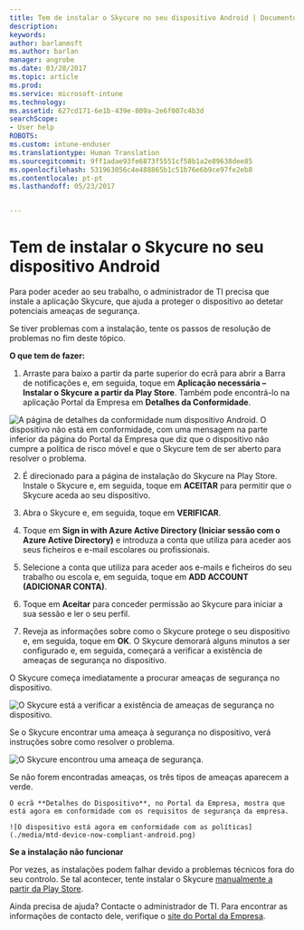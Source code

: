 ```yaml
---
title: Tem de instalar o Skycure no seu dispositivo Android | Documentos da Microsoft
description: 
keywords: 
author: barlanmsft
ms.author: barlan
manager: angrobe
ms.date: 03/28/2017
ms.topic: article
ms.prod: 
ms.service: microsoft-intune
ms.technology: 
ms.assetid: 627cd171-6e1b-439e-809a-2e6f007c4b3d
searchScope:
- User help
ROBOTS: 
ms.custom: intune-enduser
ms.translationtype: Human Translation
ms.sourcegitcommit: 9ff1adae93fe6873f5551cf58b1a2e89638dee85
ms.openlocfilehash: 531963056c4e488865b1c51b76e6b9ce97fe2eb8
ms.contentlocale: pt-pt
ms.lasthandoff: 05/23/2017


---
```


# <a name="you-need-to-install-skycure-on-your-android-device"></a>Tem de instalar o Skycure no seu dispositivo Android

Para poder aceder ao seu trabalho, o administrador de TI precisa que instale a aplicação Skycure, que ajuda a proteger o dispositivo ao detetar potenciais ameaças de segurança.

Se tiver problemas com a instalação, tente os passos de resolução de problemas no fim deste tópico.

**O que tem de fazer:**

1. Arraste para baixo a partir da parte superior do ecrã para abrir a Barra de notificações e, em seguida, toque em **Aplicação necessária – Instalar o Skycure a partir da Play Store**. Também pode encontrá-lo na aplicação Portal da Empresa em __Detalhes da Conformidade__.

  ![A página de detalhes da conformidade num dispositivo Android. O dispositivo não está em conformidade, com uma mensagem na parte inferior da página do Portal da Empresa que diz que o dispositivo não cumpre a política de risco móvel e que o Skycure tem de ser aberto para resolver o problema.](./media/skycure-resolves-compliance-android.png)

2. É direcionado para a página de instalação do Skycure na Play Store. Instale o Skycure e, em seguida, toque em **ACEITAR** para permitir que o Skycure aceda ao seu dispositivo.

3. Abra o Skycure e, em seguida, toque em **VERIFICAR**.

4. Toque em **Sign in with Azure Active Directory (Iniciar sessão com o Azure Active Directory)** e introduza a conta que utiliza para aceder aos seus ficheiros e e-mail escolares ou profissionais.

5. Selecione a conta que utiliza para aceder aos e-mails e ficheiros do seu trabalho ou escola e, em seguida, toque em **ADD ACCOUNT (ADICIONAR CONTA)**.

6. Toque em **Aceitar** para conceder permissão ao Skycure para iniciar a sua sessão e ler o seu perfil.

7. Reveja as informações sobre como o Skycure protege o seu dispositivo e, em seguida, toque em **OK**. O Skycure demorará alguns minutos a ser configurado e, em seguida, começará a verificar a existência de ameaças de segurança no dispositivo.

  O Skycure começa imediatamente a procurar ameaças de segurança no dispositivo.

  ![O Skycure está a verificar a existência de ameaças de segurança no dispositivo.](./media/skycure-scan-in-progress-android.png)

  Se o Skycure encontrar uma ameaça à segurança no dispositivo, verá instruções sobre como resolver o problema.

  ![O Skycure encontrou uma ameaça de segurança.](./media/skycure-found-a-threat-android.png)

  Se não forem encontradas ameaças, os três tipos de ameaças aparecem a verde.

    O ecrã **Detalhes do Dispositivo**, no Portal da Empresa, mostra que está agora em conformidade com os requisitos de segurança da empresa.

    ![O dispositivo está agora em conformidade com as políticas](./media/mtd-device-now-compliant-android.png)

**Se a instalação não funcionar**

Por vezes, as instalações podem falhar devido a problemas técnicos fora do seu controlo. Se tal acontecer, tente instalar o Skycure [manualmente a partir da Play Store](https://play.google.com/store/apps/details?id=com.skycure.skycure).

Ainda precisa de ajuda? Contacte o administrador de TI. Para encontrar as informações de contacto dele, verifique o [site do Portal da Empresa](http://portal.manage.microsoft.com).

